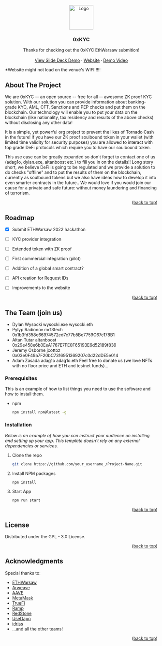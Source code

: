 <!-- Improved compatibility of back to top link: See: https://github.com/othneildrew/Best-README-Template/pull/73 -->
<a name="readme-top"></a>
<!--
*** Thanks for checking out the Best-README-Template. If you have a suggestion
*** that would make this better, please fork the repo and create a pull request
*** or simply open an issue with the tag "enhancement".
*** Don't forget to give the project a star!
*** Thanks again! Now go create something AMAZING! :D
-->


<!-- PROJECT LOGO -->
<br />
<div align="center">
  <a href="https://github.com/othneildrew/Best-README-Template">
    <img src="https://creazilla-store.fra1.digitaloceanspaces.com/cliparts/33715/sun-clipart-xl.png" alt="Logo" width="80" height="80">
  </a>

  <h3 align="center">0xKYC</h3>

  <p align="center">
    Thanks for checking out the 0xKYC EthWarsaw submition!
    <br />
    <br />
    <a href="https://github.com/0xKYC/.github/blob/main/0xKYC.pdf">View Slide Deck Demo</a>
    ·
    <a href="https://0xkyc.pl/">Website</a>
    ·
    <a href="https://youtu.be/sPlM57Eh2Cc">Demo Video</a>
  </p>
</div>


<!-- ABOUT THE PROJECT -->
*Website might not load on the venue's WIFI!!!!! 
## About The Project

We are 0xKYC -- an open source -- free for all -- awesome ZK proof KYC solution.
With our solution you can provide information about banking-grade KYC, AML, CFT, Sanctions and PEP checks and put them on the blockchain.
Our technology will enable you to put your data on the blockchain (like nationality, tax residency and results of the above checks) without disclosing any other data!

It is a simple, yet powerful org project to prevent the likes of Tornado Cash in the future!
If you have our ZK proof soulbound token in your wallet (with limited time validity for security purposes) you are allowed to interact with top grade DeFi protocols which require you to have our soulbound token.

This use case can be greatly expanded so don't forget to contact one of us (adag1o, dylan.exe, altanboost etc.) to fill you in on the details!!
Long story short, we believe DeFi is going to be regulated and we provide a solution to do checks "offline" and to put the results of them on the blockchain, currently as soulbound tokens but we also have ideas how to develop it into even smarter contracts in the future..
We would love if you would join our cause for a private and safe future: without money laundering and financing of terrorism.

<p align="right">(<a href="#readme-top">back to top</a>)</p>


<!-- ROADMAP -->
## Roadmap

- [x] Submit ETHWarsaw 2022 hackathon
- [ ] KYC provider integration
- [ ] Extended token with ZK proof
- [ ] First commercial integration (pilot)
- [ ] Addition of a global smart contract?
- [ ] API creation for Request IDs
- [ ] Improvements to the website


<p align="right">(<a href="#readme-top">back to top</a>)</p>

## The Team (join us)

- Dylan Wysocki wysocki.exe wysocki.eth
- Pylyp Radionov mr13tech 0x1b3fd358c66974572cd7c77b5Be7759C67c178B1 
- Altan Tutar altanboost 0x29e458e6b0EeA1767E7FE0F65193E6d52189f839
- Jeremy Osborne jcottoz 0x03e0F49a7F20bC7316951369207c0d22dDE5e014
- Adam Zasada adag1o adag1o.eth
Feel free to donate us (we love NFTs with no floor price and ETH and testnet funds)...

### Prerequisites

This is an example of how to list things you need to use the software and how to install them.
* npm
  ```sh
  npm install npm@latest -g
  ```


### Installation

_Below is an example of how you can instruct your audience on installing and setting up your app. This template doesn't rely on any external dependencies or services._


1. Clone the repo
   ```sh
   git clone https://github.com/your_username_/Project-Name.git
   ```
2. Install NPM packages
   ```sh
   npm install
   ```
3. Start App
   ```sh
   npm run start
   ```


<p align="right">(<a href="#readme-top">back to top</a>)</p>


<!-- LICENSE -->
## License

Distributed under the GPL - 3.0 License. 

<p align="right">(<a href="#readme-top">back to top</a>)</p>


<!-- ACKNOWLEDGMENTS -->
## Acknowledgments

Special thanks to:

* [ETHWarsaw](https://www.ethwarsaw.dev/)
* [Arweave](https://www.arweave.org/)
* [AAVE](https://aave.com/)
* [MetaMask](https://metamask.io/)
* [TrueFi](https://truefi.io/)
* [Ramp](https://ramp.network/)
* [RedStone](https://redstone.finance/)
* [UseDapp](https://usedapp.io/)
* [idriss](https://www.idriss.xyz/)
* ...and all the other teams!

<p align="right">(<a href="#readme-top">back to top</a>)</p>



<!-- MARKDOWN LINKS & IMAGES -->
<!-- https://www.markdownguide.org/basic-syntax/#reference-style-links -->
[contributors-shield]: https://img.shields.io/github/contributors/othneildrew/Best-README-Template.svg?style=for-the-badge
[contributors-url]: https://github.com/othneildrew/Best-README-Template/graphs/contributors
[forks-shield]: https://img.shields.io/github/forks/othneildrew/Best-README-Template.svg?style=for-the-badge
[forks-url]: https://github.com/othneildrew/Best-README-Template/network/members
[stars-shield]: https://img.shields.io/github/stars/othneildrew/Best-README-Template.svg?style=for-the-badge
[stars-url]: https://github.com/othneildrew/Best-README-Template/stargazers
[issues-shield]: https://img.shields.io/github/issues/othneildrew/Best-README-Template.svg?style=for-the-badge
[issues-url]: https://github.com/othneildrew/Best-README-Template/issues
[license-shield]: https://img.shields.io/github/license/othneildrew/Best-README-Template.svg?style=for-the-badge
[license-url]: https://github.com/othneildrew/Best-README-Template/blob/master/LICENSE.txt
[linkedin-shield]: https://img.shields.io/badge/-LinkedIn-black.svg?style=for-the-badge&logo=linkedin&colorB=555
[linkedin-url]: https://linkedin.com/in/othneildrew
[product-screenshot]: images/screenshot.png
[Next.js]: https://img.shields.io/badge/next.js-000000?style=for-the-badge&logo=nextdotjs&logoColor=white
[Next-url]: https://nextjs.org/
[React.js]: https://img.shields.io/badge/React-20232A?style=for-the-badge&logo=react&logoColor=61DAFB
[React-url]: https://reactjs.org/
[Vue.js]: https://img.shields.io/badge/Vue.js-35495E?style=for-the-badge&logo=vuedotjs&logoColor=4FC08D
[Vue-url]: https://vuejs.org/
[Angular.io]: https://img.shields.io/badge/Angular-DD0031?style=for-the-badge&logo=angular&logoColor=white
[Angular-url]: https://angular.io/
[Svelte.dev]: https://img.shields.io/badge/Svelte-4A4A55?style=for-the-badge&logo=svelte&logoColor=FF3E00
[Svelte-url]: https://svelte.dev/
[Laravel.com]: https://img.shields.io/badge/Laravel-FF2D20?style=for-the-badge&logo=laravel&logoColor=white
[Laravel-url]: https://laravel.com
[Bootstrap.com]: https://img.shields.io/badge/Bootstrap-563D7C?style=for-the-badge&logo=bootstrap&logoColor=white
[Bootstrap-url]: https://getbootstrap.com
[JQuery.com]: https://img.shields.io/badge/jQuery-0769AD?style=for-the-badge&logo=jquery&logoColor=white
[JQuery-url]: https://jquery.com 
